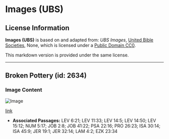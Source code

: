 # Images (UBS)

## License Information

**Images (UBS)** is based on and adapted from: _UBS Images_, [United Bible Societies](https://unitedbiblesocieties.org/), None, which is licensed under a [Public Domain CC0](https://creativecommons.org/public-domain/cc0/).

This markdown version is provided under the same license.



--------------------------------

## Broken Pottery (id: 2634)

### Image Content

![Image](https://cdn.aquifer.bible/aquifer-content/resources/Media/WEB-0493_broken_pottery.jpg)

[link](https://cdn.aquifer.bible/aquifer-content/resources/Media/WEB-0493_broken_pottery.jpg)

* **Associated Passages:** LEV 6:21; LEV 11:33; LEV 14:5; LEV 14:50; LEV 15:12; NUM 5:17; JOB 2:8; JOB 41:22; PSA 22:16; PRO 26:23; ISA 30:14; ISA 45:9; JER 19:1; JER 32:14; LAM 4:2; EZK 23:34

